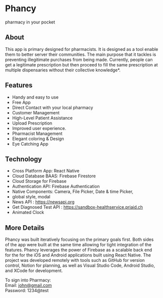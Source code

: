 <h1>Phancy</h1>
pharmacy in your pocket


<h2>About</h2>
This app is primary designed for pharmacists.  It is designed as a tool enable them to better server their communities.  The main purpose that it tackles is preventing illegitimate purchases from being made.  Currently, people can get a legitimate prescription but then proceed to fill the same prescription at multiple dispensaries without their collective knowledge*.  ​

<h2>Features</h2>

- Handy and easy to use
- Free App
- Direct Contact with your local pharmacy 
- Customer Management
- High-Level Patient Assistance
- Upload Prescription
- Improved user experience.
- Pharmacist Management
- Elegant coloring & Design 
- Eye Catching App 

<h2>Technology </h2>

- Cross Platform App: React Native
- Cloud Database BAAS: Firebase Firestore 
- Cloud Storage for Firebase
- Authentication API: Firebase Authentication
- Native Components: Camera, File Picker, Date & time Picker, 
- global style, modal
- News API : https://newsapi.org
- Get Diagnosed Test API : https://sandbox-healthservice.priaid.ch
- Animated Clock 

 <h2>More Details</h2>
 Phancy was built iteratively focusing on the primary goals first.  Both sides of the app were built at the same time allowing for tight integration of the features. Phancy leverages the power of Firebase as a scalable back end for the for the iOS and Android applications built using React Native.  The project was developed remotely with tools such as GitHub for version control, Notion for planning, as well as Visual Studio Code, Android Studio, and XCode for development.  


To sign into Pharmacy:  
Email: john@gmail.com   
Password: 1234@test
